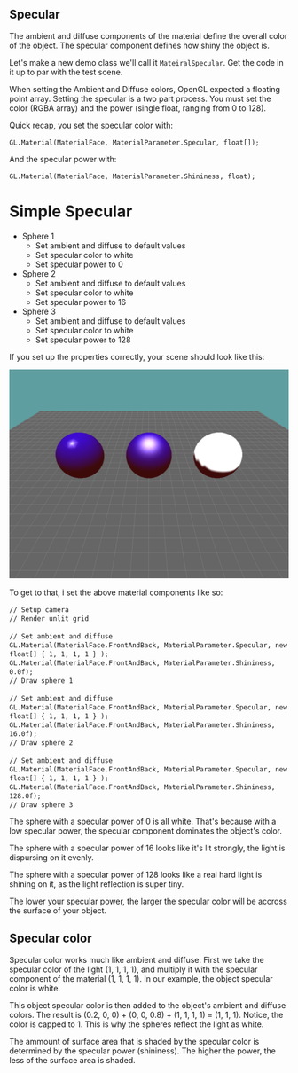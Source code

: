 ## Specular

The ambient and diffuse components of the material define the overall color of the object. The specular component defines how shiny the object is.

Let's make a new demo class we'll call it ```MateiralSpecular```. Get the code in it up to par with the test scene.

When setting the Ambient and Diffuse colors, OpenGL expected a floating point array. Setting the specular is a two part process. You must set the color (RGBA array) and the power (single float, ranging from 0 to 128).

Quick recap, you set the specular color with:

```
GL.Material(MaterialFace, MaterialParameter.Specular, float[]);
```

And the specular power with:

```
GL.Material(MaterialFace, MaterialParameter.Shininess, float);
```

# Simple Specular

* Sphere 1
  * Set ambient and diffuse to default values
  * Set specular color to white
  * Set specular power to 0
* Sphere 2
  * Set ambient and diffuse to default values
  * Set specular color to white
  * Set specular power to 16
* Sphere 3
  * Set ambient and diffuse to default values
  * Set specular color to white
  * Set specular power to 128

If you set up the properties correctly, your scene should look like this:

![S9](shading9.png)

To get to that, i set the above material components like so:

```
// Setup camera
// Render unlit grid

// Set ambient and diffuse
GL.Material(MaterialFace.FrontAndBack, MaterialParameter.Specular, new float[] { 1, 1, 1, 1 } );
GL.Material(MaterialFace.FrontAndBack, MaterialParameter.Shininess, 0.0f);
// Draw sphere 1

// Set ambient and diffuse
GL.Material(MaterialFace.FrontAndBack, MaterialParameter.Specular, new float[] { 1, 1, 1, 1 } );
GL.Material(MaterialFace.FrontAndBack, MaterialParameter.Shininess, 16.0f);
// Draw sphere 2

// Set ambient and diffuse
GL.Material(MaterialFace.FrontAndBack, MaterialParameter.Specular, new float[] { 1, 1, 1, 1 } );
GL.Material(MaterialFace.FrontAndBack, MaterialParameter.Shininess, 128.0f);
// Draw sphere 3
```

The sphere with a specular power of 0 is all white. That's because with a low specular power, the specular component dominates the object's color.

The sphere with a specular power of 16 looks like it's lit strongly, the light is dispursing on it evenly.

The sphere with a specular power of 128 looks like a real hard light is shining on it, as the light reflection is super tiny.

The lower your specular power, the larger the specular color will be accross the surface of your object.

## Specular color

Specular color works much like ambient and diffuse. First we take the specular color of the light (1, 1, 1, 1), and multiply it with the specular component of the material (1, 1, 1, 1). In our example, the object specular color is white. 

This object specular color is then added to the object's ambient and diffuse colors. The result is (0.2, 0, 0) + (0, 0, 0.8) + (1, 1, 1, 1) = (1, 1, 1). Notice, the color is capped to 1. This is why the spheres reflect the light as white.

The ammount of surface area that is shaded by the specular color is determined by the specular power (shininess). The higher the power, the less of the surface area is shaded.